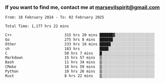 ### If you want to find me, contact me at marsevilspirit@gmail.com

<!--
**marsevilspirit/marsevilspirit** is a ✨ _special_ ✨ repository because its `README.md` (this file) appears on your GitHub profile.

Here are some ideas to get you started:

- 🔭 I’m currently working on ...
- 🌱 I’m currently learning ...
- 👯 I’m looking to collaborate on ...
- 🤔 I’m looking for help with ...
- 💬 Ask me about ...
- 📫 How to reach me: ...
- 😄 Pronouns: ...
- ⚡ Fun fact: ...
-->
<!--START_SECTION:waka-->

```txt
From: 18 February 2024 - To: 02 February 2025

Total Time: 1,177 hrs 22 mins

C++                        315 hrs 20 mins ██████▓░░░░░░░░░░░░░░░░░░   26.78 %
Go                         275 hrs 8 mins  ██████░░░░░░░░░░░░░░░░░░░   23.37 %
Other                      233 hrs 10 mins █████░░░░░░░░░░░░░░░░░░░░   19.80 %
sh                         183 hrs         ████░░░░░░░░░░░░░░░░░░░░░   15.54 %
C                          50 hrs 7 mins   █░░░░░░░░░░░░░░░░░░░░░░░░   04.26 %
Markdown                   15 hrs 57 mins  ▒░░░░░░░░░░░░░░░░░░░░░░░░   01.36 %
Bash                       11 hrs 34 mins  ▒░░░░░░░░░░░░░░░░░░░░░░░░   00.98 %
CMake                      10 hrs 59 mins  ▒░░░░░░░░░░░░░░░░░░░░░░░░   00.93 %
Python                     10 hrs 26 mins  ▒░░░░░░░░░░░░░░░░░░░░░░░░   00.89 %
Rust                       8 hrs 22 mins   ▒░░░░░░░░░░░░░░░░░░░░░░░░   00.71 %
```

<!--END_SECTION:waka-->
